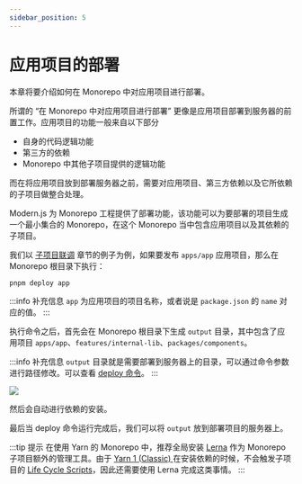 ```yaml
---
sidebar_position: 5
---
```


# 应用项目的部署

本章将要介绍如何在 Monorepo 中对应用项目进行部署。

所谓的 “在 Monorepo 中对应用项目进行部署” 更像是应用项目部署到服务器的前置工作。应用项目的功能一般来自以下部分

- 自身的代码逻辑功能
- 第三方的依赖
- Monorepo 中其他子项目提供的逻辑功能

而在将应用项目放到部署服务器之前，需要对应用项目、第三方依赖以及它所依赖的子项目做整合处理。

Modern.js 为 Monorepo 工程提供了部署功能，该功能可以为要部署的项目生成一个最小集合的 Monorepo，在这个 Monorepo 当中包含应用项目以及其依赖的子项目。

我们以 [子项目联调](/docs/guides/features/monorepo/sub-project-interface) 章节的例子为例，如果要发布 `apps/app` 应用项目，那么在 Monorepo 根目录下执行：

```
pnpm deploy app
```

:::info 补充信息
`app` 为应用项目的项目名称，或者说是 `package.json` 的 `name` 对应的值。
:::

执行命令之后，首先会在 Monorepo 根目录下生成 `output` 目录，其中包含了应用项目 `apps/app`、`features/internal-lib`、`packages/components`。

:::info 补充信息
`output` 目录就是需要部署到服务器上的目录，可以通过命令参数进行路径修改。可以查看 [deploy 命令](/docs/apis/commands/monorepo/deploy)。
:::

![](https://lf3-static.bytednsdoc.com/obj/eden-cn/aphqeh7uhohpquloj/modern-js/guides/monorepo-output.png)

然后会自动进行依赖的安装。

最后当 deploy 命令运行完成后，我们可以将 `output` 放到部署项目的服务器上。

:::tip 提示
在使用 Yarn 的 Monorepo 中，推荐全局安装 [Lerna](https://github.com/lerna/lerna) 作为 Monorepo 子项目额外的管理工具。由于 [Yarn 1 (Classic) ](https://classic.yarnpkg.com/lang/en/) 在安装依赖的时候，不会触发子项目的 [Life Cycle Scripts](https://docs.npmjs.com/cli/v7/using-npm/scripts#life-cycle-scripts)，因此还需要使用 Lerna 完成这类事情。
:::
